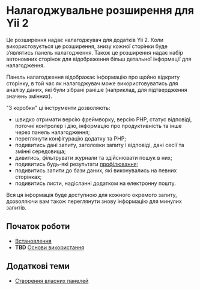 Налагоджувальне розширення для Yii 2
====================================

Це розширення надає налагоджувач для додатків Yii 2. Коли використовується це розширення,
знизу кожної сторінки буде з’являтись панель налагодження. Також це розширення надає
набір автономних сторінок для відображення більш детальної інформації для налагодження.

Панель налагодження відображає інформацію про щойно відкриту сторінку, в той час як налагоджувач може використовуватись
для аналізу даних, які були зібрані раніше (наприклад, для підтвердження значень змінних).

"З коробки" ці інструменти дозволяють:

- швидко отримати версію фреймворку, версію PHP, статус відповіді, поточні контролер і дію, інформацію про продуктивність
  та інше через панель налагодження;
- переглянути конфігурацію додатку та PHP;
- подивитись дані запиту, заголовки запиту і відповіді, дані сесії та змінні середовища;
- дивитись, фільтрувати журнали та здійснювати пошук в них;
- подивитись будь-які результати [профілювання][profiling];
- подивитись запити до бази даних, які виконувались на певних сторінках;
- подивитись листи, надісланні додатком на електронну пошту.

[profiling]: http://uk.wikipedia.org/wiki/Профілювання_(програмування)

Вся ця інформація буде доступною для кожного окремого запиту, дозволяючи вам також переглянути знову інформацію для минулих запитів.

Початок роботи
--------------

* [Встановлення](installation.md)
* **TBD** [Основи використання](basic-usage.md)

Додаткові теми
--------------

* [Створення власних панелей](topics-creating-your-own-panels.md)
